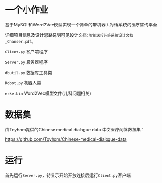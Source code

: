 # 一个小作业
基于MySQL和Word2Vec模型实现一个简单的带机器人对话系统的医疗咨询平台

详细项目信息及设计思路说明可见设计文档: `智能医疗问答系统设计文档_Chanser.pdf`。

`Client.py` 客户端程序

`Server.py` 服务器程序

`dbutil.py` 数据库工具类

`Robot.py` 机器人类

`erke.bin` Word2Vec模型文件(儿科问题相关)


# 数据集
由Toyhom提供的Chinese medical dialogue data 中文医疗问答数据集：

https://github.com/Toyhom/Chinese-medical-dialogue-data

# 运行
首先运行`Server.py`，待显示开始开放连接后运行`Client.py`客户端


